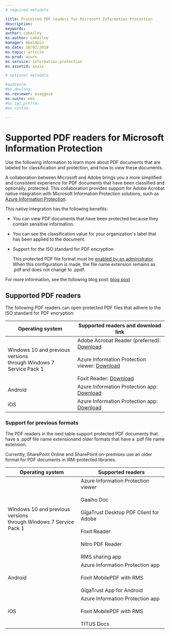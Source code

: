 ```yaml
---
# required metadata

title: Protected PDF readers for Microsoft Information Protection
description:
keywords: 
author: cabailey
ms.author: cabailey
manager: mbaldwin
ms.date: 10/02/2018
ms.topic: article
ms.prod: azure
ms.service: information-protection
ms.assetid: xxxxx

# optional metadata

#audience:
#ms.devlang:
ms.reviewer: esaggese
ms.suite: ems
#ms.tgt_pltfrm:
#ms.custom:

---
```


# Supported PDF readers for Microsoft Information Protection

Use the following information to learn more about PDF documents that are labeled for classification and protection, and how to view these documents.

A collaboration between Microsoft and Adobe brings you a more simplified and consistent experience for PDF documents that have been classified and optionally, protected. This collaboration provides support for Adobe Acrobat native integration with Microsoft Information Protection solutions, such as [Azure Information Protection](../what-is-information-protection.md). 

This native integration has the following benefits:

- You can view PDF documents that have been protected because they contain sensitive information.

- You can see the classification value for your organization's label that has been applied to the document.

- Support for the ISO standard for PDF encryption.
    
    This protected PDF file format must be [enabled by an administrator](https://review.docs.microsoft.com/en-us/azure/information-protection/rms-client/client-admin-guide-customizations?branch=pr-en-us-2117#protect-pdf-files-by-using-the-iso-standard-for-pdf-encryption). When this configuration is made, the file name extension remains as .pdf and does not change to .ppdf.

For more information, see the following blog post: [blog post](https://aka.ms/AIPblog)

## Supported PDF readers

The following PDF readers can open protected PDF files that adhere to the ISO standard for PDF encryption:

|Operating system|Supported readers and download link|
|----------------|-----------------------------------|
|Windows 10 and previous versions<br />through Windows 7 Service Pack 1|Adobe Acrobat Reader (preferred): [Download](https://go.microsoft.com/fwlink/?linkid=838993) <br /><br /> Azure Information Protection viewer: [Download](https://go.microsoft.com/fwlink/?linkid=838993)<br /><br />Foxit Reader: [Download](https://go.microsoft.com/fwlink/?linkid=838993)|
|Android|Azure Information Protection app: [Download](https://go.microsoft.com/fwlink/?linkid=838993)|
|iOS|Azure Information Protection app: [Download](https://go.microsoft.com/fwlink/?linkid=838993)|

### Support for previous formats

The PDF readers in the next table support protected PDF documents that have a .ppdf file name extensionand older formats that have a .pdf file name extension.

Currently, SharePoint Online and SharePoint on-premises use an older format for PDF documents in IRM-protected libraries.


|Operating system|Supported readers|
|----------------|-----------------------------------|
|Windows 10 and previous versions<br />through Windows 7 Service Pack 1|Azure Information Protection viewer<br /><br />Gaaiho Doc<br /><br />GigaTrust Desktop PDF Client for Adobe<br /><br />Foxit Reader<br /><br />Nitro PDF Reader<br /><br />RMS sharing app|
|Android|Azure Information Protection app<br /><br />Foxit MobilePDF with RMS<br /><br />GigaTrust App for Android|
|iOS|Azure Information Protection app<br /><br />Foxit MobilePDF with RMS<br /><br />TITUS Docs|
